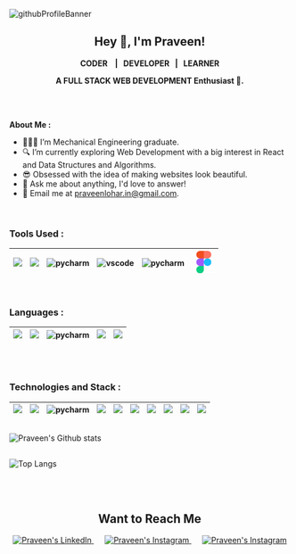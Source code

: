 
![githubProfileBanner](https://user-images.githubusercontent.com/70936225/132098133-146fcb2f-ff71-48bb-8c86-51490fc438bf.gif)

<h2 align="center" title="hehehe"> Hey 👋, I'm Praveen!</h2>



**<p align="center">CODER &nbsp;&nbsp;&nbsp;|&nbsp;&nbsp;&nbsp;DEVELOPER&nbsp;&nbsp;&nbsp;|&nbsp;&nbsp;&nbsp;LEARNER</p>**


**<p align="center">A FULL STACK WEB DEVELOPMENT Enthusiast 🚀.</p>**




<br>
<br>


**About Me :**

- 👨🏽‍💻 I’m Mechanical Engineering graduate.
- :mag: I’m currently exploring Web Development with a big interest in React and Data Structures and Algorithms. 
- 😎 Obsessed with the idea of making websites look beautiful.
- 💬 Ask me about anything, I'd love to answer!
- :email: Email me at [praveenlohar.in@gmail.com](mailto:praveenlohar.in@gmail.com).


<br>


### **Tools Used :**

<p float="left">
  
<img  src="https://cdn.worldvectorlogo.com/logos/intellij-idea-1.svg"  width="40" /> | <img  src="https://cdn.worldvectorlogo.com/logos/eclipse-11.svg" width="40"  /> | <img alt="pycharm" src="https://cdn.worldvectorlogo.com/logos/pycharmedu-icon.svg" width="40"/> | <img alt="vscode" src="https://cdn.worldvectorlogo.com/logos/visual-studio-code-1.svg" width="40"/> | <img alt="pycharm" src="https://cdn.worldvectorlogo.com/logos/postman.svg" width="40"/> | <img alt="figma" src="https://github.com/devicons/devicon/blob/master/icons/figma/figma-original.svg" width="40"/> |
--- | --- | --- | --- | --- | ---
</p>

<br>


### **Languages :**

<p float="left">
  
<img  src="https://cdn.worldvectorlogo.com/logos/java.svg"  width="40" /> | <img  src="https://cdn.worldvectorlogo.com/logos/python-5.svg" width="40"  /> | <img alt="pycharm" src="https://cdn.worldvectorlogo.com/logos/logo-javascript.svg" width="40"/> | <img src="https://cdn.worldvectorlogo.com/logos/css-3.svg" width="40" /> | <img src="https://cdn.worldvectorlogo.com/logos/html5-2.svg" width="40"  />
--- | --- | --- | --- | ---
</p>
<br>
<br>

### **Technologies and Stack :**

<p float="left">

 <img  src="https://cdn.worldvectorlogo.com/logos/react-2.svg"  width="40" /> | <img  src="https://cdn.worldvectorlogo.com/logos/nodejs-icon.svg" width="40"  /> | <img alt="pycharm" src="https://www.nextontop.com/assets/img/services/web/expressjs.svg" width="90"/> | <img src="https://cdn.worldvectorlogo.com/logos/mongodb-icon-1.svg" width="40" /> | <img src="https://cdn.worldvectorlogo.com/logos/redux.svg" width="40"  /> | <img src="https://cdn.worldvectorlogo.com/logos/heroku-4.svg" width="40"  /> | <img src="https://cdn.worldvectorlogo.com/logos/netlify.svg" width="40"  /> | <img src="https://cdn.worldvectorlogo.com/logos/firebase-1.svg" width="40"  /> | <img src="https://cdn.worldvectorlogo.com/logos/jwt-3.svg" width="40"  /> |  <img src="https://cdn.worldvectorlogo.com/logos/sendgrid-1.svg" width="40"  />
--- | --- | --- | --- | --- | --- | --- | --- | --- | ---

</p>

<h2></h2>

![Praveen's Github stats](https://github-readme-stats.vercel.app/api?username=prvnlhr&show_icons=true&theme=cobalt)

<h2></h2>

 ![Top Langs](https://github-readme-stats.vercel.app/api/top-langs/?username=prvnlhr&theme=tokyonight)

<br>
<br>

**<h2 align="center">Want to Reach Me</h2>**

<p align="center">
<a  href="https://www.linkedin.com/public-profile/settings?    trk=d_flagship3_profile_self_view_public_profile&lipi=urn%3Ali%3Apage%3Ad_flagship3_profile_self_edit_contact_info%3BbEWfxNHHS5qtFE%2B9qSlwvg%3D%3D">
 <img  alt="Praveen's LinkedIn" width="24px" src="https://cdn.worldvectorlogo.com/logos/linkedin-icon-2.svg"/>
</a>&nbsp;&nbsp;&nbsp;&nbsp;
<a  href="https://www.instagram.com/iamlohar/">
  <img  alt="Praveen's Instagram" width="24px" src="[https://cdn.worldvectorlogo.com/logos/instagram-2-1.svg](https://www.svgrepo.com/show/111199/instagram.svg)" />
</a>&nbsp;&nbsp;&nbsp;&nbsp;
<a  href="https://twitter.com/iampraveenlohar">
  <img  alt="Praveen's Instagram" width="24px" src="https://cdn.worldvectorlogo.com/logos/twitter-3.svg" />
</a>
</p>


